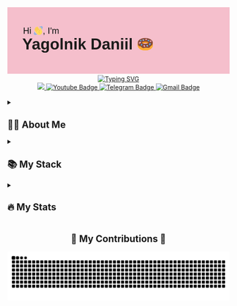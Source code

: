 <img src="https://github.com/bambutcha/bambutcha/blob/main/header.png" alt="banner">

<div align="center"> 
  <a href="https://git.io/typing-svg">
    <img src="https://readme-typing-svg.demolab.com?font=Fira+code&size=24&pause=1000&color=7145B9&width=435&lines=Hi%2C+everyone!+I%E2%80%99m+bambutcha." alt="Typing SVG" />
  </a>
</div>

<div id="badges" align="center">
  <a href="https://vk.com/denandyou">
    <img src="https://img.shields.io/badge/Vkontakte-0077B5?logo=VK&logoColor=white&style=for-the-badge" height="35"/>
  </a>
  <a href="https://www.youtube.com/channel/UCu2JkadXQ_2BM5_JAjIJzvA">
    <img src="https://img.shields.io/badge/YouTube-FF0000?style=for-the-badge&logo=youtube&logoColor=white" height="35" alt="Youtube Badge"/>
  </a>
  <a href="https://t.me/Alwaysxdroll">
    <img src="https://img.shields.io/badge/Telegram-blue?style=for-the-badge&logo=telegram&logoColor=white" height="35" alt="Telegram Badge"/>
  </a>
  <a href="mailto:stringdeity@gmail.com">
    <img src="https://img.shields.io/static/v1?message=Gmail&logo=gmail&label=&color=D14836&logoColor=white&labelColor=&style=for-the-badge" height="35" alt="Gmail Badge"/>
  </a>
</div>

<div id="viers" align="right">
  <img src="https://komarev.com/ghpvc/?username=bambutcha&style=flat-circle&color=red" alt=""/>
</div>

<details align="left">
  <summary><h2><b>👨‍💻 About Me</b></h2></summary>
  <p>
    <ul>
      <li>🌍 I am a beginner Web-Developer from Russia.</li>
      <li>🎓 Student of the Southern Federal University in Taganrog.</li>
      <li>🏆 Participated and won in IT events.</li>
      <li>💻 In my free time, I study Full-stack development and Design.</li>
      <li>🚀 The most preferred vector of development is back end.</li>
    </ul>
  </p>
</details>

<details align="left">
  <summary><h2><b>📚 My Stack</b></h2></summary>
  <p>
    <h3>🖥️ Languages</h3>
    <img src="https://ziadoua.github.io/m3-Markdown-Badges/badges/C/c1.svg" alt="C">
    <img src="https://ziadoua.github.io/m3-Markdown-Badges/badges/C++/c++1.svg" alt="C++">
    <img src="https://ziadoua.github.io/m3-Markdown-Badges/badges/CSS/css1.svg" alt="CSS">
    <img src="https://ziadoua.github.io/m3-Markdown-Badges/badges/HTML/html2.svg" alt="HTML">
    <img src="https://ziadoua.github.io/m3-Markdown-Badges/badges/Javascript/javascript3.svg" alt="JavaScript">
    <img src="https://ziadoua.github.io/m3-Markdown-Badges/badges/PHP/php1.svg" alt="PHP">
    <img src="https://ziadoua.github.io/m3-Markdown-Badges/badges/Python/python3.svg" alt="Python">
    <img src="https://ziadoua.github.io/m3-Markdown-Badges/badges/Go/go2.svg" alt="Golang">
    <h3>🔧 Frameworks / Tools</h3>
    <img src="https://ziadoua.github.io/m3-Markdown-Badges/badges/Docker/docker1.svg" alt="Docker">
    <img src="https://ziadoua.github.io/m3-Markdown-Badges/badges/React/react1.svg" alt="React">
    <img src="https://ziadoua.github.io/m3-Markdown-Badges/badges/Git/git1.svg" alt="Git">
    <img src="https://ziadoua.github.io/m3-Markdown-Badges/badges/PostgreSQL/postgresql1.svg" alt="PostgreSQL">
    <img src="https://ziadoua.github.io/m3-Markdown-Badges/badges/MySQL/mysql1.svg" alt="MySQL">
    <img src="https://ziadoua.github.io/m3-Markdown-Badges/badges/Bootstrap/bootstrap1.svg" alt="Bootstrap">
    <img src="https://ziadoua.github.io/m3-Markdown-Badges/badges/Linux/linux3.svg" alt="Linux">
    <img src="https://ziadoua.github.io/m3-Markdown-Badges/badges/Windows/windows1.svg" alt="Windows">
    <img src="https://ziadoua.github.io/m3-Markdown-Badges/badges/Photoshop/photoshop1.svg" alt="Photoshop">
  </p>
</details>

<details align="left">
  <summary><h2><b>🔥 My Stats</b></h2></summary>
  <div align="center">
    <img src="https://github-readme-stats.vercel.app/api?username=bambutcha&show_icons=true&theme=dracula&border_radius=20" height="185" alt="languages graph" />
    <img src="http://github-readme-streak-stats.herokuapp.com?user=bambutcha&theme=dracula&border_radius=20&mode=weekly&hide_border=false" height="155" alt="stats graph" />
  </div>

  <div align="center">
    <img src="https://github-readme-stats.vercel.app/api/top-langs?username=bambutcha&locale=en&hide_title=false&layout=compact&card_width=320&langs_count=10&theme=dracula&hide_border=false&border_radius=20" height="170" alt="stats graph" />
  </div>
</details>

<div align="center">
  <h2>🐍 My Contributions 🐍</h2>
  <img src="https://raw.githubusercontent.com/bambutcha/bambutcha/output/snake.svg" alt="Snake animation" />
</div>
